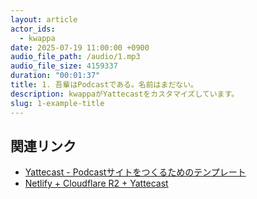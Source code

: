 ```yaml
---
layout: article
actor_ids:
  - kwappa
date: 2025-07-19 11:00:00 +0900
audio_file_path: /audio/1.mp3
audio_file_size: 4159337
duration: "00:01:37"
title: 1. 吾輩はPodcastである。名前はまだない。
description: kwappaがYattecastをカスタマイズしています。
slug: 1-example-title
---
```


## 関連リンク

- [Yattecast - Podcastサイトをつくるためのテンプレート](https://r7kamura.github.io/yattecast/)
- [Netlify + Cloudflare R2 + Yattecast](https://zenn.dev/kwappa/scraps/4e49db28b9351a)
